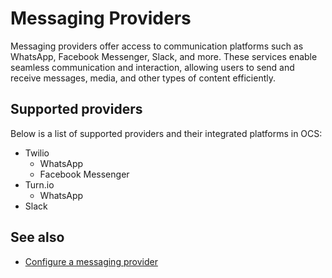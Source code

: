 # Messaging Providers

Messaging providers offer access to communication platforms such as WhatsApp, Facebook Messenger, Slack, and more. These services enable seamless communication and interaction, allowing users to send and receive messages, media, and other types of content efficiently.

## Supported providers
Below is a list of supported providers and their integrated platforms in OCS:

- Twilio
    - WhatsApp
    - Facebook Messenger
- Turn.io
    - WhatsApp
- Slack
<!-- - SureAhdere
    - SureAdhere -->

## See also
- [Configure a messaging provider](../how-to/configure_providers.md)
